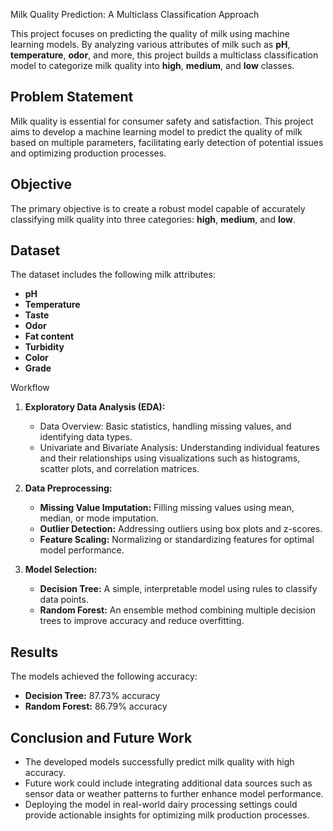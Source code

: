 Milk Quality Prediction: A Multiclass Classification Approach

This project focuses on predicting the quality of milk using machine learning models. By analyzing various attributes of milk such as **pH**, **temperature**, **odor**, and more, this project builds a multiclass classification model to categorize milk quality into **high**, **medium**, and **low** classes.

## Problem Statement
Milk quality is essential for consumer safety and satisfaction. This project aims to develop a machine learning model to predict the quality of milk based on multiple parameters, facilitating early detection of potential issues and optimizing production processes.

## Objective
The primary objective is to create a robust model capable of accurately classifying milk quality into three categories: **high**, **medium**, and **low**.

## Dataset
The dataset includes the following milk attributes:
- **pH**
- **Temperature**
- **Taste**
- **Odor**
- **Fat content**
- **Turbidity**
- **Color**
- **Grade**

Workflow
1. **Exploratory Data Analysis (EDA):**
   - Data Overview: Basic statistics, handling missing values, and identifying data types.
   - Univariate and Bivariate Analysis: Understanding individual features and their relationships using visualizations such as histograms, scatter plots, and correlation matrices.
   
2. **Data Preprocessing:**
   - **Missing Value Imputation:** Filling missing values using mean, median, or mode imputation.
   - **Outlier Detection:** Addressing outliers using box plots and z-scores.
   - **Feature Scaling:** Normalizing or standardizing features for optimal model performance.

3. **Model Selection:**
   - **Decision Tree:** A simple, interpretable model using rules to classify data points.
   - **Random Forest:** An ensemble method combining multiple decision trees to improve accuracy and reduce overfitting.

## Results
The models achieved the following accuracy:
- **Decision Tree:** 87.73% accuracy
- **Random Forest:** 86.79% accuracy

## Conclusion and Future Work
- The developed models successfully predict milk quality with high accuracy.
- Future work could include integrating additional data sources such as sensor data or weather patterns to further enhance model performance.
- Deploying the model in real-world dairy processing settings could provide actionable insights for optimizing milk production processes.
